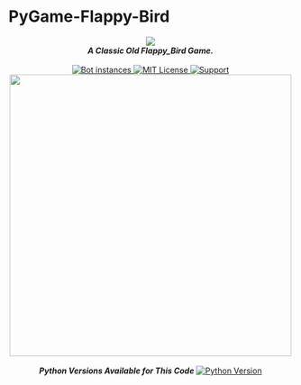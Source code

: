 
# PyGame-Flappy-Bird

<div align="center">
  <img src="https://i.imgur.com/iLGalCJ.png" align="center">
  <br>
  <strong><i>A Classic Old Flappy_Bird Game.</i></strong>
  <br>
  <br>

<a href="https://github.com/b0tdev/PyGame-Flappy-Bird/">	
    <img src="https://api.modmail.tk/badges/instances.svg" alt="Bot instances">	
  </a>

<a href="https://github.com/b0tdev/PyGame-Flappy-Bird/blob/master/LICENSE">
    <img src="https://img.shields.io/badge/license-agpl-e74c3c.svg?style=for-the-badge" alt="MIT License">
  </a>

<a href="https://discord.gg/uu6W23B">
    <img src="https://img.shields.io/discord/515071617815019520.svg?style=for-the-badge&colorB=7289DA" alt="Support">
  </a>

<br>
<img src='http://i.imgur.com/RZFFuJW.png' align='center' width=500>
</div>

<br>

<div align="center">
<strong><i>Python Versions Available for This Code</i></strong>


<a href="https://pypi.python.org/pypi/discord.py">
    <img src="https://img.shields.io/pypi/pyversions/discord.py.svg" alt="Python Version">
  </a>
